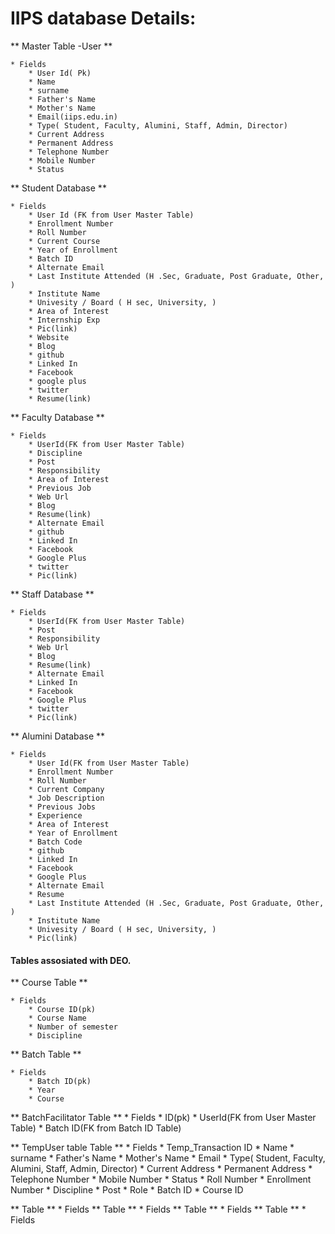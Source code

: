 # IIPS database Details:

** Master Table -User **

	* Fields
		* User Id( Pk)
		* Name 
		* surname
		* Father's Name
		* Mother's Name
		* Email(iips.edu.in)
		* Type( Student, Faculty, Alumini, Staff, Admin, Director)
		* Current Address
		* Permanent Address
		* Telephone Number
		* Mobile Number 
		* Status



** Student Database **

	* Fields
		* User Id (FK from User Master Table)
		* Enrollment Number
		* Roll Number 
		* Current Course
		* Year of Enrollment
		* Batch ID
		* Alternate Email
		* Last Institute Attended (H .Sec, Graduate, Post Graduate, Other, )
		* Institute Name
		* Univesity / Board ( H sec, University, )
		* Area of Interest
		* Internship Exp
		* Pic(link)
		* Website
		* Blog
		* github
		* Linked In
		* Facebook
		* google plus
		* twitter
		* Resume(link)


** Faculty Database **

	* Fields 
		* UserId(FK from User Master Table)
		* Discipline
		* Post
		* Responsibility
		* Area of Interest
		* Previous Job
		* Web Url
		* Blog
		* Resume(link)
		* Alternate Email
		* github
		* Linked In
		* Facebook
		* Google Plus
		* twitter
		* Pic(link)

** Staff Database **

	* Fields 
		* UserId(FK from User Master Table)
		* Post
		* Responsibility
		* Web Url
		* Blog
		* Resume(link)
		* Alternate Email
		* Linked In
		* Facebook
		* Google Plus
		* twitter
		* Pic(link)



** Alumini Database **

	
	* Fields
		* User Id(FK from User Master Table)
		* Enrollment Number
		* Roll Number 
		* Current Company
		* Job Description
		* Previous Jobs
		* Experience
		* Area of Interest
		* Year of Enrollment
		* Batch Code
		* github
		* Linked In
		* Facebook
		* Google Plus
		* Alternate Email
		* Resume
		* Last Institute Attended (H .Sec, Graduate, Post Graduate, Other, )
		* Institute Name
		* Univesity / Board ( H sec, University, )
		* Pic(link)

#### Tables assosiated with DEO. 

** Course Table **

	* Fields
		* Course ID(pk)
		* Course Name
		* Number of semester
		* Discipline

** Batch Table **
	
	* Fields
		* Batch ID(pk)
		* Year
		* Course

** BatchFacilitator Table **
	* Fields
		* ID(pk)
		* UserId(FK from User Master Table)
		* Batch ID(FK from Batch ID Table)


** TempUser table Table **
	* Fields
		* Temp_Transaction ID
		* Name 
		* surname
		* Father's Name
		* Mother's Name
		* Email
		* Type( Student, Faculty, Alumini, Staff, Admin, Director)
		* Current Address
		* Permanent Address
		* Telephone Number
		* Mobile Number 
		* Status
		* Roll Number
		* Enrollment Number
		* Discipline
		* Post
		* Role
		* Batch ID
		* Course ID




** Table **
	* Fields
** Table **
	* Fields
** Table **
	* Fields
** Table **
	* Fields